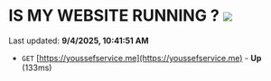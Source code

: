 # IS MY WEBSITE RUNNING ? [![](https://img.shields.io/static/v1?label=Sponsor&message=%E2%9D%A4&logo=GitHub&color=%23fe8e86)](https://github.com/sponsors/Youssef-Lehmam)

Last updated: **9/4/2025, 10:41:51 AM**

- `GET` [https://youssefservice.me](https://youssefservice.me) - **Up** (133ms)
